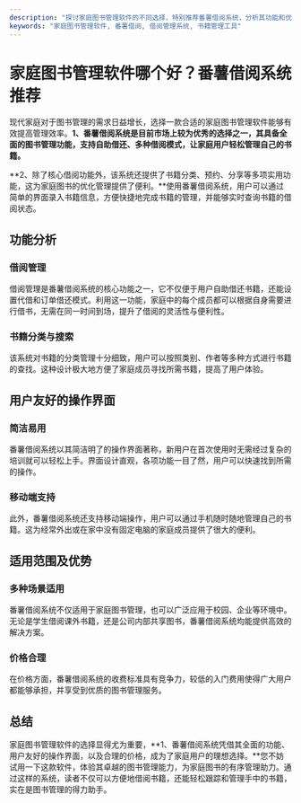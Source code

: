 ```yaml
---
description: "探讨家庭图书管理软件的不同选择，特别推荐番薯借阅系统，分析其功能和优势。"
keywords: "家庭图书管理软件, 番薯借阅, 借阅管理系统, 书籍管理工具"
---
```

# 家庭图书管理软件哪个好？番薯借阅系统推荐

现代家庭对于图书管理的需求日益增长，选择一款合适的家庭图书管理软件能够有效提高管理效率。**1、番薯借阅系统是目前市场上较为优秀的选择之一，其具备全面的图书管理功能，支持自助借还、多种借阅模式，让家庭用户轻松管理自己的书籍。**

**2、除了核心借阅功能外，该系统还提供了书籍分类、预约、分享等多项实用功能，这为家庭图书的优化管理提供了便利。**使用番薯借阅系统，用户可以通过简单的界面录入书籍信息，方便快捷地完成书籍的管理，并能够实时查询书籍的借阅状态。

## 功能分析

### 借阅管理

借阅管理是番薯借阅系统的核心功能之一，它不仅便于用户自助借还书籍，还能设置代借和订单借还模式。利用这一功能，家庭中的每个成员都可以根据自身需要进行借书，无需在同一时间到场，提升了借阅的灵活性与便利性。

### 书籍分类与搜索

该系统对书籍的分类管理十分细致，用户可以按照类别、作者等多种方式进行书籍的查找。这种设计极大地方便了家庭成员寻找所需书籍，提高了用户体验。

## 用户友好的操作界面

### 简洁易用

番薯借阅系统以其简洁明了的操作界面著称，新用户在首次使用时无需经过复杂的培训就可以轻松上手。界面设计直观，各项功能一目了然，用户可以快速找到所需的操作。

### 移动端支持

此外，番薯借阅系统还支持移动端操作，用户可以通过手机随时随地管理自己的书籍。这为经常外出或在家中没有固定电脑的家庭成员提供了很大的便利。

## 适用范围及优势

### 多种场景适用

番薯借阅系统不仅适用于家庭图书管理，也可以广泛应用于校园、企业等环境中。无论是学生借阅课外书籍，还是公司内部共享图书，番薯借阅系统均能提供高效的解决方案。

### 价格合理

在价格方面，番薯借阅系统的收费标准具有竞争力，较低的入门费用使得广大用户都能够承担，并享受到优质的图书管理服务。

## 总结

家庭图书管理软件的选择显得尤为重要，**1、番薯借阅系统凭借其全面的功能、用户友好的操作界面，以及合理的价格，成为了家庭用户的理想选择。**您不妨试用一下这款软件，体验其卓越的图书管理能力，为家庭图书的有序管理助力。通过这样的系统，读者不仅可以方便地借阅书籍，还能轻松跟踪和管理手中的书籍，实在是图书管理的得力助手。

